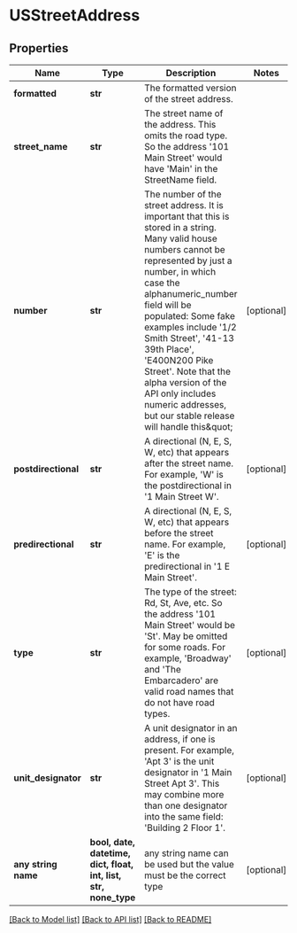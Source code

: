 # USStreetAddress


## Properties
Name | Type | Description | Notes
------------ | ------------- | ------------- | -------------
**formatted** | **str** | The formatted version of the street address. | 
**street_name** | **str** | The street name of the address. This omits the road type. So the address &#39;101 Main Street&#39; would have &#39;Main&#39; in the StreetName field. | 
**number** | **str** | The number of the street address. It is important that this is stored in a string. Many valid house numbers cannot be represented by just a number, in which case the alphanumeric_number field will be populated: Some fake examples include &#39;1/2 Smith Street&#39;, &#39;41-13 39th Place&#39;, &#39;E400N200 Pike Street&#39;. Note that the alpha version of the API only includes numeric addresses, but our stable release will handle this\&quot; | [optional] 
**postdirectional** | **str** | A directional (N, E, S, W, etc) that appears after the street name. For example, &#39;W&#39; is the postdirectional in &#39;1 Main Street W&#39;. | [optional] 
**predirectional** | **str** | A directional (N, E, S, W, etc) that appears before the street name. For example, &#39;E&#39; is the predirectional in &#39;1 E Main Street&#39;. | [optional] 
**type** | **str** | The type of the street: Rd, St, Ave, etc. So the address &#39;101 Main Street&#39; would be &#39;St&#39;. May be omitted for some roads. For example, &#39;Broadway&#39; and &#39;The Embarcadero&#39; are valid road names that do not have road types. | [optional] 
**unit_designator** | **str** | A unit designator in an address, if one is present. For example, &#39;Apt 3&#39; is the unit designator in &#39;1 Main Street Apt 3&#39;. This may combine more than one designator into the same field: &#39;Building 2 Floor 1&#39;. | [optional] 
**any string name** | **bool, date, datetime, dict, float, int, list, str, none_type** | any string name can be used but the value must be the correct type | [optional]

[[Back to Model list]](../README.md#documentation-for-models) [[Back to API list]](../README.md#documentation-for-api-endpoints) [[Back to README]](../README.md)


